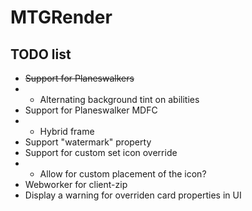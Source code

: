 # MTGRender

## TODO list

-   ~~Support for Planeswalkers~~
-   -   Alternating background tint on abilities
-   Support for Planeswalker MDFC
-   -   Hybrid frame
-   Support "watermark" property
-   Support for custom set icon override
-   -   Allow for custom placement of the icon?
-   Webworker for client-zip
-   Display a warning for overriden card properties in UI
